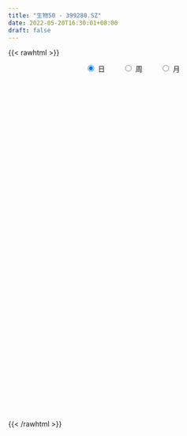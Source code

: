 ```yaml
---
title: "生物50 - 399280.SZ"
date: 2022-05-20T16:30:01+08:00
draft: false
---
```

{{< rawhtml >}}
    <div style="text-align: center">
        <label style="padding: 1rem;"><input style="margin-right: .5rem" type="radio" name="period" value="D" checked onclick="period_change(this)">日</label>
        <label style="padding: 1rem;"><input style="margin-right: .5rem" type="radio" name="period" value="W" onclick="period_change(this)">周</label>
        <label style="padding: 1rem;"><input style="margin-right: .5rem" type="radio" name="period" value="M" onclick="period_change(this)">月</label>
    </div>
    <div id="chart" style="height: 700px;"></div> 
    <script type="text/javascript">
        const D_v = [5982364.0,7420576.0,9680279.0,8915150.0,7866969.0,6861302.0,6869337.0,7033682.0,7628320.0,7323822.0,8203941.0,7294087.0,7686432.0,7906664.0,8428144.0,7585146.0,9250955.0,8210981.0,6560076.0,6174362.0,6313863.0,4900435.0,5316601.0,5621391.0,4725810.0,3968066.0,3479388.0,3656338.0,5118101.0,5322216.0,5116604.0,5204911.0,5273303.0,5655918.0,4820601.0,4323611.0,6102563.0,5071038.0,4455253.0,4675959.0,4073409.0,5086456.0,4164277.0,5395981.0,4931727.0,6470519.0,5680609.0,5125015.0,4862271.0,5784113.0,5959694.0,5382114.0,5190820.0,5681817.0,5084252.0,5633750.0,5584044.0,6565948.0,6856260.0,9362599.0,7414649.0,8232624.0,6603012.0,4524583.0,5409011.0,5310317.0,4813269.0,4903298.0,4845361.0,5753997.0,4453064.0,4181194.0,5810722.0,5152574.0,4669077.0,4041264.0,4504975.0,4543073.0,5947255.0,5631151.0,5389799.0,4849145.0,5397198.0,7564179.0,7127385.0,7308961.0,6951208.0,6141739.0,6238769.0,7469312.0,5962402.0,6395753.0,6643688.0,5815789.0,5974082.0,5735345.0,6457292.0,5367755.0,5104549.0,3884015.0,5277136.0,4367861.0,4851887.0,4665342.0,4330834.0,4882166.0,3775171.0,3937986.0,3659712.0,4390583.0,4546335.0,4076571.0,3768329.0,3779403.0,4001653.0,4311961.0,5238676.0,5170808.0,4854111.0,4612245.0,5240823.0,5392464.0,4324096.0,6041147.0,5164250.0,4701635.0,6922673.0,6662537.0,4980129.0,5943368.0,5004655.0,4791115.0,4963822.0,4673315.0,6422116.0,7002181.0,8918245.0,8109569.0,6398353.0,6613668.0,5911821.0,6200803.0,5256740.0,4614167.0,6147920.0,5635694.0,4064522.0,4363447.0,4215457.0,4352374.0,4306124.0,5577865.0,4592608.0,5116262.0,4261942.0,6889879.0,8182993.0,6806528.0,7602699.0,7619271.0,8894438.0,10076300.0,7598514.0,6759703.0,9075648.0,8846796.0,10057717.0,10240727.0,9881592.0,14748036.0,12930870.0,11251560.0,7984449.0,8094909.0,7292957.0,5111298.0,6236385.0,4258413.0,4756733.0,4071288.0,5326054.0,4815323.0,5016733.0,4075837.0,4700584.0,3684114.0,4011483.0,3822775.0,3709979.0,3360778.0,4470739.0,4141169.0,3712710.0,6186273.0,5454725.0,6373196.0,4869741.0,4747770.0,5462640.0,6234307.0,6130074.0,6462929.0,6747103.0,6932222.0,9570562.0,10855110.0,8476557.0,8607714.0,9653305.0,9915369.0,9800801.0,10451173.0,7964573.0,10108549.0,9477312.0,8367266.0,10335830.0,9926983.0,12030768.0,10135690.0,9228274.0,8002268.0,7507434.0,6672640.0,5712190.0,5997073.0,7848503.0,6701994.0,5791982.0,5798731.0,5739049.0,5936576.0,5964232.0,7364156.0,7959796.0,8510620.0,7111521.0,8329035.0,7772448.0,7303532.0,7391314.0,7107184.0,8607052.0,6734411.0,5882152.0,7242038.0,6822245.0,4891095.0,4718631.0,5653436.0]
const D_histogram = [0.0,10.8395897436,19.208324161,31.0248552042,42.6970256841,39.9542872144,34.9565213635,31.614324204,15.9868976442,1.2898592966,0.0865772592,-4.2144408582,-6.8695630542,-16.3038324821,-14.0771119601,-9.0887750821,-13.4259376348,-23.4263919644,-27.0961148913,-23.5303021421,-23.795725131,-26.1667184313,-25.8648161676,-25.7057821792,-31.7945703567,-44.0355609209,-48.581801656,-45.8007782506,-37.7659764327,-27.0073934225,-18.0066574504,-14.9478843396,-4.5260636711,9.187172762,13.2433191084,16.642766973,20.1809540961,8.6261808503,1.3979523392,-11.0155190084,-9.5465744473,-10.1290440755,-9.7367824366,0.8826351299,9.9440635019,19.7430300059,23.4933914427,19.663238924,24.0259573596,27.6116680028,32.4444547583,23.3118976524,5.7589921791,-21.7343102566,-45.1257954807,-49.759432981,-39.7053402943,-32.6542565878,-20.9111946209,4.2718910292,17.4725056865,23.7712742678,15.1750862166,11.5011567751,11.9644132893,4.25360627,-4.3371198753,-11.3555573332,-13.805612323,-26.769694764,-31.1593534059,-29.2437364992,-40.8534891117,-35.1370788035,-26.2524505012,-16.7012769045,-16.757029712,-16.0992869455,-12.5179081991,-15.2555437171,-11.9294184648,-19.2600919602,-22.4213725741,-7.4495836289,2.2225024484,5.7774002159,7.9432645155,8.9372716137,9.090001982,10.5622302394,6.8232294126,4.1336029253,17.0194088019,23.37896455,26.3723119058,28.7931085859,31.1199208375,29.7662090537,21.9708185286,22.2442587949,17.8297744634,11.2894911592,6.6421033704,10.5300739462,12.1230176345,7.4718817409,-1.4965675229,-0.1473786699,-2.0381394073,-1.9577842496,-1.0785411448,-0.335305937,-0.887877625,-6.3492380763,-10.0677089126,-7.94472657,-11.2892921319,-16.367274386,-13.3632334472,-8.5140983319,-4.826367002,-8.6867452892,-8.5507563944,-0.8905810906,1.7439709916,3.7609033478,11.4975581605,23.9469948688,31.3765518782,30.4699309269,29.9959066975,26.0451543749,23.6321167495,24.8044951706,28.5021581818,28.4148275859,28.7495025378,26.7804311632,19.0697948214,9.7059620696,5.199733827,-4.3129546872,-9.7673097181,-8.9493183483,-0.8073438968,1.6985901648,3.3572950964,6.0592075055,2.735517324,1.8153568164,-1.9966751552,-7.2303468808,-9.0669226196,-10.1515622649,-13.7324300589,-13.9985289676,-13.4753185945,-10.9681557828,-11.1521703346,-9.5104610571,-7.468657875,-11.1528029356,-17.1712650958,-20.2091572448,-21.9693417476,-16.544365708,-12.6520231363,-4.119171071,-3.9934271895,1.9931599223,3.5244709655,-0.7565784331,-10.5678678475,-19.4752413187,-31.6274455238,-38.8461584686,-46.5560407518,-49.9124448238,-52.1565000717,-51.0091431317,-43.4196804706,-34.7589054161,-23.895265889,-15.1763163068,-14.5747248075,-11.4554939977,-0.8889451348,7.515709223,12.7113986842,18.2611366859,23.7205577371,23.4555516581,26.5441148723,21.8754178855,27.8716518561,33.2106764366,35.1020118455,33.7268865171,30.9118065296,28.3608028997,18.857578823,3.8175468877,-10.178433933,-9.2850206812,0.7038936209,5.8329202109,2.1745424643,4.9536356081,14.5039372237,24.5758749767,33.5203859366,30.0499314125,29.9117750412,33.188906222,27.70101667,19.2977934233,14.9635843653,14.5818815769,13.7180885475,9.9683712669,8.6422390738,2.9321103005,-2.5162935909,-8.5674965123,-7.0159693357,-12.904964504,-17.6999512198,-17.594494015,-15.2311736616,-17.141000268,-21.8053659097,-28.7743789794,-34.9910728766,-47.4985610647,-49.3606120803,-42.0546033628,-36.037435148,-23.5812738211,-11.0601427639,-4.3083719248,1.0268391025,5.0797740251,11.1161044896,17.3492651963,20.0345301884,18.1045223678,13.2464517188,9.3513137089,6.2328543002,9.2848982018]
const D_fast = [0.0,13.5494871795,26.7203026372,46.2930474813,68.6394743823,75.8853077162,79.6266722062,84.1880560977,72.5573539489,58.1827804255,57.0011427029,51.6465143709,47.2740014114,33.7637738629,32.4712163949,35.1873595024,27.4937125409,11.6366602203,1.1929085705,-1.1238542157,-7.3382084874,-16.2508813955,-22.4151831737,-28.6825947302,-42.7200254969,-65.9699062913,-82.6615974403,-91.3307685976,-92.7374608879,-88.7307262334,-84.2316546239,-84.9098525979,-75.6195478472,-59.6095182237,-52.2425421001,-44.6824024922,-36.0989768451,-45.4972048783,-52.3759453046,-67.5432964043,-68.4609954551,-71.5757261022,-73.6176600724,-62.7775837234,-51.230139476,-36.4954154704,-26.871706173,-25.7860489607,-15.4168411852,-4.9282135413,8.0156869038,4.7111042109,-11.4020532175,-44.3289332174,-79.0018673117,-96.0753630572,-95.9476054441,-97.0600858846,-90.5448225729,-64.2937641655,-46.7250230866,-34.4834359383,-39.2858524353,-40.0844926831,-36.6301328466,-43.2775382983,-52.9525444124,-62.8098712037,-68.7113292743,-88.3678354062,-100.5473323996,-105.9426496177,-127.7657745081,-130.8336339007,-128.5121182237,-123.1362638532,-127.3812740887,-130.7483530586,-130.296451362,-136.8479728092,-136.5042021732,-148.6498986586,-157.4165224161,-144.307129378,-134.0794176886,-129.0801698671,-124.9284894387,-121.7001644371,-119.2749335733,-115.162147756,-117.1953412297,-118.8515669856,-101.7109089085,-89.5066120229,-79.9201866907,-70.3011128641,-60.1943204032,-54.1064799235,-56.4091658164,-50.5746608514,-50.5317015671,-54.2496120815,-57.2364740277,-50.7159849654,-46.0922868685,-48.8754523268,-58.2180434713,-56.9056992858,-59.305994875,-59.7150857797,-59.1054779611,-58.4460692375,-59.2206103318,-66.2692803021,-72.5046783666,-72.3678776665,-78.5347662614,-87.704567112,-88.0413345349,-85.3207240027,-82.8395844232,-88.8716490328,-90.8733492365,-83.4358192054,-80.3652743752,-77.4081161821,-66.7970718293,-48.3608864038,-33.0871914248,-26.3763296444,-19.3513771994,-16.7908409283,-13.2958493663,-5.9223471525,4.9008554041,11.9172317046,19.439282291,24.1653187072,21.2221310708,14.2847888363,11.0784940505,0.4875668645,-7.408615596,-8.8279538132,-0.8878153359,2.0427662669,4.5407949726,8.7575092581,6.1176984075,5.651377104,1.3401763437,-5.7010821021,-9.8043884958,-13.4269187074,-20.4408940161,-24.2066251667,-27.0522444423,-27.2871205762,-30.2591777116,-30.9950836985,-30.8204449851,-37.2927907796,-47.6040692137,-55.6942506739,-62.9467706137,-61.6578860011,-60.9285492134,-53.4254899158,-54.2981028318,-47.8132257393,-45.4007969548,-49.8709909617,-62.3242473379,-76.1004311388,-96.1594967248,-113.0897492868,-132.438641758,-148.2731570359,-163.5563373017,-175.1612661447,-178.4267236012,-178.4556749007,-173.5658518459,-168.6409813404,-171.683071043,-171.4277137325,-161.0834011534,-150.7998194898,-142.4262803576,-132.3112581844,-120.921697699,-115.3228158634,-105.5982239311,-104.7980664465,-91.8339195119,-78.1922258222,-67.525387452,-60.4687911511,-55.5559195062,-51.0167224111,-55.8055517821,-69.8911969955,-86.4317862994,-87.8596282179,-77.6947405106,-71.1074838679,-74.2222259984,-70.2047239525,-57.0284380311,-40.8125315338,-23.4879240898,-19.4458957608,-12.1061083718,-0.5317506355,0.90561398,-2.6731609108,-3.2664738776,-0.0027062717,2.5630228357,1.3053983719,2.1398259473,-2.8372752509,-8.9147525401,-17.1078295895,-17.3102947469,-26.4255310412,-35.6455055619,-39.9386718609,-41.3831449229,-47.5782215963,-57.6939287154,-71.8565365299,-86.8209986464,-111.2031271006,-125.4053311362,-128.6129732595,-131.6051638317,-125.04432096,-115.2882255938,-109.6135477359,-104.021626933,-98.6987485041,-89.8833919173,-79.3129149114,-71.6190173723,-69.0228946009,-70.5693523202,-72.1266619028,-73.6869077365,-68.3136392844]
const D_slow = [0.0,2.7098974359,7.5119784761,15.2681922772,25.9424486982,35.9310205018,44.6701508427,52.5737318937,56.5704563047,56.8929211289,56.9145654437,55.8609552291,54.1435644656,50.0676063451,46.548328355,44.2761345845,40.9196501758,35.0630521847,28.2890234618,22.4064479263,16.4575166436,9.9158370358,3.4496329939,-2.9768125509,-10.9254551401,-21.9343453704,-34.0797957844,-45.529990347,-54.9714844552,-61.7233328108,-66.2249971734,-69.9619682583,-71.0934841761,-68.7966909856,-65.4858612085,-61.3251694653,-56.2799309412,-54.1233857286,-53.7738976438,-56.5277773959,-58.9144210078,-61.4466820266,-63.8808776358,-63.6602188533,-61.1742029779,-56.2384454764,-50.3650976157,-45.4492878847,-39.4427985448,-32.5398815441,-24.4287678545,-18.6007934414,-17.1610453966,-22.5946229608,-33.876071831,-46.3159300762,-56.2422651498,-64.4058292968,-69.633627952,-68.5656551947,-64.1975287731,-58.2547102061,-54.460938652,-51.5856494582,-48.5945461359,-47.5311445684,-48.6154245372,-51.4543138705,-54.9057169512,-61.5981406422,-69.3879789937,-76.6989131185,-86.9122853964,-95.6965550973,-102.2596677226,-106.4349869487,-110.6242443767,-114.6490661131,-117.7785431629,-121.5924290921,-124.5747837083,-129.3898066984,-134.9951498419,-136.8575457491,-136.301920137,-134.8575700831,-132.8717539542,-130.6374360508,-128.3649355553,-125.7243779954,-124.0185706423,-122.9851699109,-118.7303177104,-112.8855765729,-106.2924985965,-99.09422145,-91.3142412406,-83.8726889772,-78.379984345,-72.8189196463,-68.3614760305,-65.5391032407,-63.8785773981,-61.2460589115,-58.2153045029,-56.3473340677,-56.7214759484,-56.7583206159,-57.2678554677,-57.7573015301,-58.0269368163,-58.1107633006,-58.3327327068,-59.9200422259,-62.436969454,-64.4231510965,-67.2454741295,-71.337292726,-74.6781010878,-76.8066256707,-78.0132174212,-80.1849037436,-82.3225928421,-82.5452381148,-82.1092453669,-81.1690195299,-78.2946299898,-72.3078812726,-64.463743303,-56.8462605713,-49.3472838969,-42.8359953032,-36.9279661158,-30.7268423232,-23.6013027777,-16.4975958812,-9.3102202468,-2.615112456,2.1523362494,4.5788267667,5.8787602235,4.8005215517,2.3586941222,0.1213645351,-0.0804714391,0.3441761021,1.1834998762,2.6983017526,3.3821810836,3.8360202877,3.3368514989,1.5292647787,-0.7374658762,-3.2753564425,-6.7084639572,-10.2080961991,-13.5769258477,-16.3189647934,-19.1070073771,-21.4846226413,-23.3517871101,-26.139987844,-30.4328041179,-35.4850934291,-40.977428866,-45.1135202931,-48.2765260771,-49.3063188449,-50.3046756422,-49.8063856617,-48.9252679203,-49.1144125286,-51.7563794904,-56.6251898201,-64.5320512011,-74.2435908182,-85.8826010062,-98.3607122121,-111.39983723,-124.152123013,-135.0070431306,-143.6967694846,-149.6705859569,-153.4646650336,-157.1083462355,-159.9722197349,-160.1944560186,-158.3155287128,-155.1376790418,-150.5723948703,-144.642255436,-138.7783675215,-132.1423388034,-126.673484332,-119.705571368,-111.4029022588,-102.6273992975,-94.1956776682,-86.4677260358,-79.3775253109,-74.6631306051,-73.7087438832,-76.2533523664,-78.5746075367,-78.3986341315,-76.9404040788,-76.3967684627,-75.1583595607,-71.5323752548,-65.3884065106,-57.0083100264,-49.4958271733,-42.017883413,-33.7206568575,-26.79540269,-21.9709543342,-18.2300582428,-14.5845878486,-11.1550657118,-8.662972895,-6.5024131266,-5.7693855514,-6.3984589492,-8.5403330772,-10.2943254112,-13.5205665372,-17.9455543421,-22.3441778459,-26.1519712613,-30.4372213283,-35.8885628057,-43.0821575506,-51.8299257697,-63.7045660359,-76.044719056,-86.5583698967,-95.5677286837,-101.463047139,-104.2280828299,-105.3051758111,-105.0484660355,-103.7785225292,-100.9994964068,-96.6621801077,-91.6535475606,-87.1274169687,-83.815804039,-81.4779756118,-79.9197620367,-77.5985374863]
const D_data = [['2021-05-11', 5229.5302, 5271.0931, 5170.7282, 5299.1523],['2021-05-12', 5272.6779, 5440.9456, 5232.5541, 5445.0923],['2021-05-13', 5397.6407, 5474.9115, 5397.05, 5526.5542],['2021-05-14', 5488.7659, 5594.7308, 5465.0741, 5654.6907],['2021-05-17', 5694.3962, 5689.2402, 5679.8963, 5768.8524],['2021-05-18', 5686.4957, 5570.4037, 5526.3915, 5692.7192],['2021-05-19', 5573.0105, 5556.9807, 5495.6853, 5599.2867],['2021-05-20', 5543.4109, 5588.7906, 5535.5683, 5611.9763],['2021-05-21', 5610.3264, 5410.219, 5404.4469, 5618.1832],['2021-05-24', 5416.5416, 5354.6189, 5221.3311, 5421.6354],['2021-05-25', 5441.6253, 5489.2969, 5419.0885, 5495.5262],['2021-05-26', 5456.4784, 5441.9212, 5368.8447, 5481.2576],['2021-05-27', 5437.9817, 5447.0768, 5362.8558, 5473.5845],['2021-05-28', 5435.4042, 5327.4142, 5291.7346, 5435.4042],['2021-05-31', 5379.1176, 5448.7242, 5360.0445, 5501.8951],['2021-06-01', 5466.8123, 5500.1065, 5412.3802, 5509.0148],['2021-06-02', 5540.3148, 5382.0115, 5375.3465, 5542.2444],['2021-06-03', 5366.8021, 5262.7223, 5260.4719, 5373.0655],['2021-06-04', 5251.6517, 5289.2037, 5184.3738, 5318.8009],['2021-06-07', 5314.2921, 5362.9044, 5269.9772, 5385.4825],['2021-06-08', 5373.3906, 5307.5964, 5264.2736, 5407.8068],['2021-06-09', 5299.2157, 5255.8552, 5244.2365, 5321.7482],['2021-06-10', 5263.1513, 5263.7949, 5246.2103, 5302.356],['2021-06-11', 5277.6437, 5242.5685, 5193.2129, 5280.3988],['2021-06-15', 5218.1258, 5124.0567, 5108.6269, 5250.0489],['2021-06-16', 5136.6748, 4964.3676, 4964.1689, 5137.7717],['2021-06-17', 4968.4352, 4974.0481, 4958.7847, 5030.9553],['2021-06-18', 5004.2539, 5017.5013, 4969.3996, 5066.2647],['2021-06-21', 5006.3218, 5071.9638, 4975.1882, 5092.208],['2021-06-22', 5085.6149, 5122.7586, 4996.131, 5129.9051],['2021-06-23', 5130.0517, 5127.13, 5085.4464, 5161.8458],['2021-06-24', 5121.2395, 5062.4079, 5014.4327, 5121.2395],['2021-06-25', 5070.6364, 5173.3994, 5064.1916, 5191.9384],['2021-06-28', 5192.7441, 5272.0497, 5175.7546, 5276.2462],['2021-06-29', 5276.9442, 5198.643, 5192.4085, 5276.9703],['2021-06-30', 5206.8318, 5213.5973, 5174.0425, 5220.4552],['2021-07-01', 5215.5821, 5240.5621, 5202.1099, 5299.1007],['2021-07-02', 5200.4856, 5033.2901, 5030.5533, 5200.4856],['2021-07-05', 5023.478, 5032.8646, 4984.0707, 5066.4008],['2021-07-06', 5046.4152, 4902.8078, 4828.5814, 5046.811],['2021-07-07', 4894.9604, 5030.6198, 4880.2902, 5054.7151],['2021-07-08', 5049.3738, 4990.8074, 4980.5279, 5060.897],['2021-07-09', 4959.9921, 4985.5763, 4876.2945, 5004.9763],['2021-07-12', 5014.3173, 5131.0023, 4945.7251, 5147.3734],['2021-07-13', 5136.5107, 5160.3245, 5087.4625, 5182.3122],['2021-07-14', 5138.5797, 5224.3038, 5117.8153, 5272.4821],['2021-07-15', 5213.0716, 5195.0142, 5127.8462, 5213.1351],['2021-07-16', 5160.8347, 5110.2663, 5108.0526, 5185.7402],['2021-07-19', 5151.8367, 5225.9053, 5151.6286, 5255.5927],['2021-07-20', 5257.748, 5253.3449, 5224.5546, 5321.2235],['2021-07-21', 5257.7919, 5311.8886, 5223.9566, 5325.0195],['2021-07-22', 5328.4537, 5144.4808, 5120.1578, 5329.6131],['2021-07-23', 5127.5094, 4975.6196, 4954.6428, 5127.6033],['2021-07-26', 4951.8552, 4719.483, 4624.3198, 4951.8552],['2021-07-27', 4717.9666, 4601.8893, 4596.7343, 4758.7266],['2021-07-28', 4590.2702, 4717.1126, 4534.4041, 4717.457],['2021-07-29', 4816.015, 4872.6752, 4793.3562, 4914.0865],['2021-07-30', 4842.2931, 4843.7679, 4721.1307, 4856.0206],['2021-08-02', 4884.9941, 4922.5018, 4713.2034, 4945.12],['2021-08-03', 4902.2211, 5174.6534, 4892.7926, 5184.416],['2021-08-04', 5152.2236, 5127.8824, 5038.1556, 5166.5493],['2021-08-05', 5090.3811, 5102.1143, 5060.7726, 5179.1152],['2021-08-06', 5052.1551, 4916.7565, 4877.3184, 5052.1551],['2021-08-09', 4896.4971, 4948.2993, 4878.9136, 4978.1332],['2021-08-10', 4990.0428, 4993.7196, 4921.8856, 5003.0055],['2021-08-11', 4980.5021, 4871.23, 4867.5091, 4980.6289],['2021-08-12', 4825.2602, 4809.0514, 4798.1189, 4887.6152],['2021-08-13', 4822.6324, 4772.9405, 4732.5697, 4841.4098],['2021-08-16', 4754.7755, 4786.8017, 4754.0882, 4836.6718],['2021-08-17', 4777.2035, 4588.5382, 4578.5321, 4793.3463],['2021-08-18', 4614.7541, 4616.2905, 4584.3518, 4653.3872],['2021-08-19', 4626.1062, 4653.9125, 4625.1939, 4712.9962],['2021-08-20', 4625.9995, 4418.1991, 4391.9654, 4625.9995],['2021-08-23', 4438.0971, 4575.8233, 4408.9279, 4595.838],['2021-08-24', 4598.5943, 4616.3654, 4547.0265, 4634.0781],['2021-08-25', 4612.7844, 4642.5961, 4575.2984, 4665.2372],['2021-08-26', 4652.0426, 4518.9924, 4506.5897, 4652.1609],['2021-08-27', 4528.1576, 4500.2784, 4494.15, 4618.5156],['2021-08-30', 4577.9675, 4520.3345, 4495.2847, 4583.4551],['2021-08-31', 4521.6355, 4415.1544, 4392.1784, 4558.9502],['2021-09-01', 4435.4204, 4464.2594, 4339.5046, 4521.1076],['2021-09-02', 4461.6944, 4289.1275, 4284.9539, 4467.903],['2021-09-03', 4280.6386, 4277.284, 4227.911, 4305.272],['2021-09-06', 4294.4659, 4505.2323, 4268.616, 4523.1434],['2021-09-07', 4511.9059, 4484.0757, 4446.469, 4511.9059],['2021-09-08', 4504.0008, 4427.1399, 4423.0902, 4505.8636],['2021-09-09', 4431.2306, 4411.6444, 4381.1632, 4453.2509],['2021-09-10', 4409.8292, 4393.4914, 4340.034, 4418.0027],['2021-09-13', 4410.2756, 4374.8009, 4365.5277, 4484.2266],['2021-09-14', 4376.6205, 4385.4991, 4372.8701, 4448.1761],['2021-09-15', 4371.481, 4303.1664, 4292.5428, 4374.6995],['2021-09-16', 4304.2942, 4285.6311, 4269.3697, 4338.6655],['2021-09-17', 4285.8117, 4499.7892, 4260.2856, 4524.6984],['2021-09-22', 4436.7993, 4469.9029, 4429.1935, 4550.4901],['2021-09-23', 4460.1747, 4457.4253, 4417.6526, 4529.0764],['2021-09-24', 4445.5834, 4472.4377, 4414.3778, 4524.993],['2021-09-27', 4481.0317, 4494.6175, 4447.3636, 4583.8638],['2021-09-28', 4469.7169, 4463.0706, 4412.611, 4548.6952],['2021-09-29', 4433.8389, 4366.684, 4366.684, 4459.4676],['2021-09-30', 4390.7494, 4454.3809, 4389.1879, 4465.8434],['2021-10-08', 4374.0832, 4390.3913, 4329.6384, 4437.496],['2021-10-11', 4380.7394, 4336.1439, 4330.0823, 4445.2314],['2021-10-12', 4341.7066, 4327.4667, 4294.4087, 4408.8269],['2021-10-13', 4327.2335, 4430.3643, 4320.5244, 4437.1402],['2021-10-14', 4452.7101, 4417.04, 4393.3229, 4469.3711],['2021-10-15', 4387.9318, 4330.1551, 4305.3456, 4397.2004],['2021-10-18', 4309.9234, 4233.3915, 4215.9083, 4309.9234],['2021-10-19', 4253.1822, 4333.2834, 4238.0499, 4345.9109],['2021-10-20', 4333.5801, 4282.1755, 4231.6829, 4354.2347],['2021-10-21', 4285.1763, 4292.1493, 4264.8249, 4331.6622],['2021-10-22', 4274.6142, 4295.2783, 4266.1387, 4330.6669],['2021-10-25', 4298.9047, 4289.1136, 4259.5214, 4322.1029],['2021-10-26', 4284.9071, 4264.5784, 4258.5956, 4316.3611],['2021-10-27', 4252.9104, 4175.3653, 4165.8465, 4252.9104],['2021-10-28', 4143.6364, 4156.9611, 4136.8212, 4194.0859],['2021-10-29', 4137.0003, 4209.5587, 4088.3169, 4231.7695],['2021-11-01', 4223.0175, 4120.5705, 4111.1683, 4223.0802],['2021-11-02', 4106.9556, 4054.9689, 4032.954, 4140.191],['2021-11-03', 4075.6218, 4128.2786, 4073.8532, 4145.2686],['2021-11-04', 4138.8695, 4153.1136, 4119.2063, 4158.6702],['2021-11-05', 4129.8523, 4145.3075, 4117.6326, 4169.3166],['2021-11-08', 4110.392, 4033.4887, 4006.485, 4110.392],['2021-11-09', 4050.5472, 4054.9435, 4040.1259, 4075.7027],['2021-11-10', 4067.9282, 4154.8559, 4000.3496, 4181.9484],['2021-11-11', 4133.8917, 4108.3808, 4098.5501, 4168.8478],['2021-11-12', 4113.4423, 4103.813, 4088.2686, 4115.2957],['2021-11-15', 4116.1965, 4196.7282, 4109.5736, 4200.1781],['2021-11-16', 4201.8694, 4314.0809, 4200.7698, 4337.378],['2021-11-17', 4319.8555, 4317.5692, 4283.3453, 4348.4648],['2021-11-18', 4314.5821, 4246.9584, 4245.667, 4322.9876],['2021-11-19', 4237.3108, 4265.3429, 4222.9081, 4268.1745],['2021-11-22', 4265.4798, 4225.6815, 4217.3581, 4266.4151],['2021-11-23', 4227.4477, 4241.9469, 4218.5441, 4266.1684],['2021-11-24', 4255.1305, 4298.1538, 4218.9605, 4306.172],['2021-11-25', 4310.1066, 4360.566, 4294.1871, 4382.6249],['2021-11-26', 4375.9576, 4342.9221, 4341.3441, 4398.1582],['2021-11-29', 4435.8902, 4370.008, 4348.349, 4504.6408],['2021-11-30', 4366.9035, 4358.152, 4281.5637, 4367.1428],['2021-12-01', 4331.9703, 4278.2928, 4276.8456, 4331.9703],['2021-12-02', 4264.8742, 4223.2663, 4221.8004, 4298.4559],['2021-12-03', 4222.0655, 4253.2484, 4219.8635, 4268.071],['2021-12-06', 4236.7741, 4153.5566, 4147.6933, 4239.4784],['2021-12-07', 4157.7328, 4158.66, 4144.9629, 4191.0126],['2021-12-08', 4175.291, 4217.361, 4140.5542, 4217.6074],['2021-12-09', 4216.4224, 4329.5751, 4202.4736, 4341.0167],['2021-12-10', 4314.5367, 4288.2017, 4282.1428, 4335.2171],['2021-12-13', 4292.9583, 4291.0256, 4291.0256, 4356.8846],['2021-12-14', 4310.1375, 4319.9996, 4309.41, 4375.114],['2021-12-15', 4323.1992, 4246.7446, 4240.2711, 4338.3303],['2021-12-16', 4237.8432, 4267.6996, 4237.4443, 4296.8875],['2021-12-17', 4267.7934, 4219.0429, 4205.5808, 4285.2436],['2021-12-20', 4213.0386, 4173.3093, 4172.1483, 4264.9402],['2021-12-21', 4164.1973, 4190.2122, 4149.3941, 4192.4375],['2021-12-22', 4189.9759, 4183.7009, 4166.6227, 4199.4498],['2021-12-23', 4190.1596, 4129.436, 4114.6283, 4194.8047],['2021-12-24', 4129.5853, 4148.197, 4110.9357, 4176.1198],['2021-12-27', 4150.3069, 4146.0519, 4109.5571, 4164.1197],['2021-12-28', 4149.9521, 4167.191, 4104.587, 4174.2642],['2021-12-29', 4165.3437, 4128.3428, 4126.4265, 4205.5061],['2021-12-30', 4126.8223, 4143.9848, 4106.9089, 4159.4198],['2021-12-31', 4146.4866, 4148.9738, 4136.1907, 4178.9755],['2022-01-04', 4132.0999, 4061.7202, 4052.2298, 4133.0853],['2022-01-05', 4053.4162, 3990.7011, 3988.2255, 4059.6098],['2022-01-06', 3975.0323, 3983.7558, 3923.9113, 4007.9269],['2022-01-07', 3982.0906, 3964.3411, 3954.2668, 4003.4206],['2022-01-10', 3981.2284, 4042.7359, 3975.1837, 4047.1087],['2022-01-11', 4033.2484, 4030.4117, 3993.4469, 4051.0428],['2022-01-12', 4034.0901, 4108.6007, 4016.0701, 4118.024],['2022-01-13', 4110.6911, 4016.3389, 4010.4871, 4110.6911],['2022-01-14', 3996.5591, 4098.4449, 3989.4891, 4125.2866],['2022-01-17', 4094.0118, 4058.1652, 4033.8718, 4094.0118],['2022-01-18', 4038.3317, 3971.9488, 3960.706, 4038.3317],['2022-01-19', 3936.4266, 3852.6176, 3844.901, 3951.6195],['2022-01-20', 3830.599, 3793.3286, 3790.5712, 3869.2554],['2022-01-21', 3745.8597, 3666.3042, 3662.2897, 3746.8316],['2022-01-24', 3626.8473, 3637.343, 3609.6856, 3668.8194],['2022-01-25', 3627.6147, 3544.9144, 3544.7443, 3655.2277],['2022-01-26', 3552.4026, 3517.5314, 3495.6387, 3573.6896],['2022-01-27', 3517.8419, 3460.2815, 3451.1568, 3520.1905],['2022-01-28', 3478.6295, 3441.5429, 3422.1776, 3491.9733],['2022-02-07', 3496.0114, 3489.562, 3478.6927, 3525.8997],['2022-02-08', 3479.2478, 3495.781, 3421.8572, 3495.8964],['2022-02-09', 3496.7635, 3531.8691, 3466.3303, 3538.8971],['2022-02-10', 3534.1372, 3520.7857, 3513.0828, 3552.955],['2022-02-11', 3507.3596, 3410.1901, 3406.3031, 3507.3596],['2022-02-14', 3392.594, 3418.7427, 3386.1161, 3453.336],['2022-02-15', 3415.2232, 3521.4184, 3403.1849, 3522.7168],['2022-02-16', 3531.9738, 3525.7226, 3503.3429, 3548.0264],['2022-02-17', 3523.8133, 3508.1486, 3502.3757, 3533.0722],['2022-02-18', 3497.0282, 3532.3609, 3471.9421, 3535.2613],['2022-02-21', 3555.9537, 3556.8916, 3528.2881, 3571.3655],['2022-02-22', 3537.3226, 3497.9413, 3480.5182, 3537.3226],['2022-02-23', 3496.8954, 3548.3823, 3496.2495, 3551.1292],['2022-02-24', 3537.7586, 3447.818, 3409.3589, 3564.4668],['2022-02-25', 3471.899, 3587.503, 3471.899, 3587.9526],['2022-02-28', 3582.3398, 3618.0658, 3541.5336, 3620.0664],['2022-03-01', 3616.0016, 3606.631, 3585.7414, 3626.2294],['2022-03-02', 3588.8973, 3580.6804, 3547.9741, 3604.0201],['2022-03-03', 3607.1095, 3564.3225, 3558.8361, 3617.0682],['2022-03-04', 3545.7036, 3565.0366, 3541.5944, 3624.6907],['2022-03-07', 3554.4043, 3453.1357, 3439.4929, 3557.8795],['2022-03-08', 3452.1396, 3315.623, 3312.4674, 3470.1392],['2022-03-09', 3319.941, 3236.6316, 3124.0423, 3342.4283],['2022-03-10', 3325.4552, 3368.8374, 3297.4349, 3380.9269],['2022-03-11', 3338.0318, 3497.7336, 3321.9721, 3501.75],['2022-03-14', 3534.564, 3469.3766, 3469.3766, 3565.34],['2022-03-15', 3434.9832, 3355.4766, 3354.162, 3478.687],['2022-03-16', 3389.2409, 3425.8269, 3259.8014, 3446.1404],['2022-03-17', 3455.2815, 3541.5142, 3451.1289, 3627.9334],['2022-03-18', 3527.8682, 3607.2353, 3512.6879, 3621.288],['2022-03-21', 3626.7537, 3659.3179, 3588.0636, 3667.8938],['2022-03-22', 3640.7335, 3536.4798, 3526.3411, 3640.7335],['2022-03-23', 3550.4054, 3586.0128, 3518.7647, 3606.7564],['2022-03-24', 3559.7951, 3657.289, 3521.872, 3686.3541],['2022-03-25', 3645.3656, 3561.5547, 3561.5547, 3658.4372],['2022-03-28', 3533.6964, 3502.7046, 3488.8863, 3558.6515],['2022-03-29', 3519.9802, 3530.0338, 3495.7306, 3564.2841],['2022-03-30', 3537.3409, 3576.308, 3482.5655, 3589.6854],['2022-03-31', 3573.5823, 3576.416, 3570.7093, 3644.7042],['2022-04-01', 3540.4577, 3535.8178, 3509.044, 3556.2463],['2022-04-06', 3561.2247, 3558.8161, 3537.6157, 3599.7441],['2022-04-07', 3533.7376, 3488.535, 3487.2322, 3573.0756],['2022-04-08', 3491.2626, 3460.8264, 3446.4973, 3505.7524],['2022-04-11', 3468.9533, 3416.5363, 3407.3854, 3482.7905],['2022-04-12', 3417.1084, 3492.022, 3405.0189, 3496.5796],['2022-04-13', 3462.2097, 3377.2716, 3377.2716, 3462.2097],['2022-04-14', 3411.1063, 3347.4422, 3302.5386, 3431.5246],['2022-04-15', 3334.365, 3379.0854, 3321.4262, 3431.7404],['2022-04-18', 3367.9599, 3397.4374, 3323.1213, 3412.2212],['2022-04-19', 3390.5226, 3328.0526, 3315.6253, 3403.0133],['2022-04-20', 3328.4242, 3255.2926, 3240.9773, 3332.6891],['2022-04-21', 3233.0574, 3168.8629, 3160.8947, 3266.3497],['2022-04-22', 3146.5761, 3110.1045, 3085.8569, 3148.7248],['2022-04-25', 3073.4264, 2939.0265, 2939.0265, 3084.1595],['2022-04-26', 2953.6303, 2984.5729, 2936.1807, 3054.5597],['2022-04-27', 2944.5013, 3065.9337, 2920.0322, 3066.4044],['2022-04-28', 3075.2054, 3041.5548, 3006.2223, 3075.2054],['2022-04-29', 3024.4023, 3134.3865, 3024.4023, 3146.2864],['2022-05-05', 3134.5568, 3174.3858, 3104.5208, 3202.3701],['2022-05-06', 3105.7523, 3133.2334, 3094.2976, 3172.2686],['2022-05-09', 3118.7106, 3131.9396, 3092.165, 3149.1921],['2022-05-10', 3093.5852, 3128.8848, 3081.5033, 3146.0117],['2022-05-11', 3137.8257, 3173.0135, 3123.9031, 3239.5865],['2022-05-12', 3142.5605, 3206.1021, 3140.8659, 3243.7492],['2022-05-13', 3228.3686, 3187.403, 3161.4782, 3254.1386],['2022-05-16', 3212.7041, 3134.1509, 3129.0811, 3213.8296],['2022-05-17', 3131.9933, 3079.4069, 3053.2845, 3131.9933],['2022-05-18', 3078.4532, 3064.992, 3062.4043, 3100.67],['2022-05-19', 3020.1926, 3050.4244, 3010.921, 3050.5874],['2022-05-20', 3075.6857, 3122.5793, 3075.6857, 3143.1371]]
const W_v = [27909977.9999999963,23889830.7199999988,40804995.4299999923,79812712.8100000024,49869198.7899999991,43975546.0300000012,45511561.3099999949,39665845.1999999955,46555594.6399999931,40414573.799999997,40348690.0,33453705.4600000009,36734894.7400000021,50943700.9599999934,51009393.099999994,28101183.4200000018,19070042.4100000001,31264079.0,30390424.0,27369007.0,29490238.0,33742474.0,51907053.0,22529896.0,40139665.0,63463531.0,66471244.0,52603604.0,59566232.0,62105245.0,42394527.0,36211520.0,35764776.0,37128520.0,40800010.0,27921801.0,32164879.0,13952576.0,5853660.0,33011140.0,25655250.0,28373614.0,30137502.0,30946901.0,20927013.0,19527943.0,23344452.0,27025724.0,26090752.0,29820581.0,19385813.0,32365178.0,29405086.0,30845885.0,32868026.0,28520651.0,17411664.0,13852890.0,27505042.0,21003603.0,21525596.0,19355502.0,18756203.0,20017630.0,18598900.0,26416033.0,31215047.0,42921728.0,17950957.0,38844663.0,36259610.0,38414946.0,40035302.0,28326652.0,15829602.0,26035135.0,25973731.0,22455354.0,27603851.0,27179012.0,28549811.0,38469144.0,24960478.0,25044338.0,22910963.0,27214548.0,35093472.0,32709924.0,17525216.0,20813611.0,5277136.0,23098090.0,20309787.0,19937917.0,25116663.0,25623592.0,29513362.0,27852549.0,35951656.0,27855324.0,21301924.0,26438556.0,39105929.0,33510165.0,53774868.0,47554745.0,24434117.0,23934531.0,18589129.0,23965616.0,27687654.0,35842890.0,47508055.0,47802408.0,50796537.0,24737976.0,32932400.0,29230570.0,39275128.0,15075980.0,35722113.0,29327445.0]
const W_histogram = [0.0,2.6264797721,8.0384547528,20.8920354385,29.728808324,35.206754703,32.7843295476,45.9621607502,35.943984705,22.8332476824,25.5440514806,25.6266724567,30.5364350147,40.5729844927,47.0362124448,45.6014641578,47.5417966243,47.8180100342,44.7680147626,47.2140142238,51.1087953368,59.0550923319,76.8483877188,86.4968251595,90.6742307563,114.7017789935,120.2056409347,120.8681130253,152.2997831101,149.7931130315,112.6008542439,73.3444573431,51.2408825284,21.5266424416,-29.6460119364,-68.3417652716,-84.8929445241,-96.1363094403,-91.1497141399,-76.2924784253,-95.7234100704,-90.070743279,-97.3912936339,-110.5579157002,-120.9748285869,-132.8782940676,-115.0704550771,-112.6975405585,-93.3320993692,-74.5612633388,-57.6728040243,-32.9110924182,-25.911495671,5.796430613,-0.0457725902,19.075737568,52.5549136023,48.4947450293,21.7721257785,-4.8183968782,-32.0731990077,-51.8593069082,-49.8017810729,-38.2699223276,-29.3865752145,-21.5675715937,6.0459063929,44.8557334404,41.7908059266,64.3526577234,62.4616563267,51.6915500812,38.6488682463,24.239765732,-1.7127945483,-9.2238751809,-23.6519280464,-35.7086902454,-34.5633429194,-41.6746955962,-53.315043586,-53.9899266498,-61.469399362,-86.1424357929,-92.2254509108,-105.5966094825,-100.9471544772,-85.6487886503,-72.8118326226,-61.4314560839,-54.3519227675,-49.9757832509,-45.7912004763,-45.0863458097,-45.126642918,-44.0767421042,-29.341561172,-12.0918165194,-4.8163818096,3.7903398499,6.1274778586,4.2908131184,4.4953844352,-5.8740080294,-1.9729685969,-25.4639021938,-51.599654043,-65.5625627532,-61.2168626285,-49.7615793942,-39.2900285356,-32.7558152145,-17.6740630077,-7.8885784801,-0.6449231888,1.4840011886,-0.1386164584,-15.976464725,-21.1421312151,-20.9229096162,-13.7617834308,-10.1875125334]
const W_fast = [0.0,3.2830997151,10.704688384,28.7812779294,45.0502528959,59.3298879506,65.1035451821,89.7719165722,88.7397367033,81.3373116013,90.4341282696,96.9234173599,109.4672886716,129.6470842728,147.8693653361,157.8349830885,171.6607647111,183.8914806296,192.0334890486,206.2829920657,222.9549720129,245.665042091,282.6704344076,313.9430781381,340.789041424,393.4920344096,429.0473065845,459.9268069314,529.4334227937,564.3750309731,555.3329857464,534.4127031813,525.1193489987,500.7867695223,442.2026121602,386.4214175071,348.6470021236,313.3695598473,295.5687266127,291.352842721,247.9910585584,231.12603953,199.4576657666,158.6515647752,117.9909447418,72.8679057442,61.9081309655,36.1066603444,32.1390766915,32.2695968872,34.7398551956,51.2737936971,51.7955165266,84.9525504639,79.0989041131,102.9893486633,149.6072530981,157.6707707825,136.3911829764,108.5960611,73.3229592186,40.5720245911,30.1791051582,32.1434833215,33.680186631,36.1072973534,65.2322519382,115.2560123458,122.6387863136,161.2888025413,175.0132152263,177.1659965011,173.7855317278,165.4363706464,139.0556117291,129.2385623013,108.8975274242,87.9135926638,80.4181042599,62.8880776841,37.9189687979,23.7466040716,0.8997815189,-45.3088638603,-74.4482417059,-114.2185526482,-134.8058862622,-140.9197175978,-146.2857197258,-150.2632072081,-156.7716545836,-164.8894608796,-172.1526782241,-182.7194100099,-194.0413678477,-204.01065256,-196.6108619208,-182.384071398,-176.3127321407,-166.7584255186,-162.8894180453,-163.6533795058,-162.3249620803,-174.1628565522,-170.755059269,-200.6119684143,-239.6476337742,-270.0011831727,-280.9596987052,-281.9448103194,-281.2957665948,-282.9505070772,-272.2872706224,-264.4739307149,-257.3915062207,-254.8915815462,-256.5488533077,-276.3808177556,-286.8320170494,-291.8435228546,-288.122842527,-287.0954497628]
const W_slow = [0.0,0.656619943,2.6662336312,7.8892424909,15.3214445719,24.1231332476,32.3192156345,43.8097558221,52.7957519983,58.5040639189,64.8900767891,71.2967449032,78.9308536569,89.0740997801,100.8331528913,112.2335189307,124.1189680868,136.0734705954,147.265474286,159.0689778419,171.8461766761,186.6099497591,205.8220466888,227.4462529787,250.1148106677,278.7902554161,308.8416656498,339.0586939061,377.1336396836,414.5819179415,442.7321315025,461.0682458383,473.8784664703,479.2601270807,471.8486240966,454.7631827787,433.5399466477,409.5058692876,386.7184407526,367.6453211463,343.7144686287,321.196782809,296.8489594005,269.2094804755,238.9657733287,205.7461998118,176.9785860426,148.8042009029,125.4711760606,106.8308602259,92.4126592199,84.1848861153,77.7070121976,79.1561198508,79.1446767033,83.9136110953,97.0523394959,109.1760257532,114.6190571978,113.4144579783,105.3961582263,92.4313314993,79.9808862311,70.4134056491,63.0667618455,57.6748689471,59.1863455453,70.4002789054,80.8479803871,96.9361448179,112.5515588996,125.4744464199,135.1366634815,141.1966049145,140.7684062774,138.4624374822,132.5494554706,123.6222829092,114.9814471794,104.5627732803,91.2340123838,77.7365307214,62.3691808809,40.8335719326,17.7772092049,-8.6219431657,-33.858731785,-55.2709289476,-73.4738871032,-88.8317511242,-102.419731816,-114.9136776288,-126.3614777478,-137.6330642002,-148.9147249297,-159.9339104558,-167.2693007488,-170.2922548786,-171.496350331,-170.5487653686,-169.0168959039,-167.9441926243,-166.8203465155,-168.2888485228,-168.7820906721,-175.1480662205,-188.0479797313,-204.4386204195,-219.7428360767,-232.1832309252,-242.0057380591,-250.1946918628,-254.6132076147,-256.5853522347,-256.7465830319,-256.3755827348,-256.4102368494,-260.4043530306,-265.6898858344,-270.9206132384,-274.3610590961,-276.9079372295]
const W_data = [['2020-01-10', 2859.034, 2973.0037, 2852.685, 2981.8118],['2020-01-17', 2977.5535, 3014.1597, 2964.5089, 3029.3564],['2020-01-23', 3100.5046, 3075.4189, 3035.207, 3195.099],['2020-02-07', 3007.2265, 3230.6605, 2958.6051, 3374.6663],['2020-02-14', 3261.7414, 3261.1774, 3163.2513, 3280.7206],['2020-02-21', 3263.7916, 3286.834, 3219.3604, 3320.597],['2020-02-28', 3323.1816, 3227.4402, 3226.6314, 3428.6253],['2020-03-06', 3282.5275, 3489.2708, 3248.3184, 3538.1158],['2020-03-13', 3486.0451, 3246.8776, 3135.9494, 3527.4008],['2020-03-20', 3293.6282, 3176.8975, 3029.2652, 3326.269],['2020-03-27', 3129.8262, 3375.2546, 3114.7773, 3455.6817],['2020-04-03', 3382.4398, 3380.1779, 3267.0386, 3426.5455],['2020-04-10', 3415.4539, 3487.5364, 3392.4662, 3605.3983],['2020-04-17', 3487.9035, 3632.944, 3472.7454, 3702.3753],['2020-04-24', 3666.7327, 3681.6999, 3628.7007, 3861.4827],['2020-04-30', 3690.2487, 3648.7814, 3616.6566, 3794.8599],['2020-05-08', 3613.694, 3746.7687, 3602.6067, 3761.2303],['2020-05-15', 3774.92, 3788.8235, 3699.9139, 3831.8027],['2020-05-22', 3791.9113, 3797.0365, 3773.9675, 3951.7719],['2020-05-29', 3810.8698, 3923.1314, 3772.6721, 3983.6188],['2020-06-05', 3933.3779, 4021.6451, 3880.662, 4021.6451],['2020-06-12', 4047.8975, 4174.4401, 3940.8755, 4213.9211],['2020-06-19', 4263.4843, 4450.3788, 4248.3742, 4478.8772],['2020-06-24', 4469.6142, 4519.3394, 4443.2585, 4609.6226],['2020-07-03', 4537.8838, 4593.5797, 4446.964, 4663.853],['2020-07-10', 4587.7289, 5039.2678, 4495.8785, 5050.7653],['2020-07-17', 5078.6558, 5023.573, 4904.3619, 5512.0436],['2020-07-24', 5082.2908, 5122.7585, 4890.4345, 5474.3785],['2020-07-31', 5173.4619, 5756.4966, 5134.5755, 5845.0216],['2020-08-07', 5861.9905, 5587.4937, 5456.1372, 6090.2758],['2020-08-14', 5550.6819, 5211.5937, 5094.5161, 5690.9658],['2020-08-21', 5233.4287, 5117.4821, 5006.2593, 5432.2165],['2020-08-28', 5140.1992, 5282.795, 4936.0086, 5304.6689],['2020-09-04', 5309.7049, 5144.0598, 5025.0572, 5318.3159],['2020-09-11', 5133.0464, 4720.1872, 4616.547, 5176.0737],['2020-09-18', 4790.3014, 4659.482, 4543.2351, 4834.2904],['2020-09-25', 4667.6817, 4789.0068, 4617.0414, 4924.9801],['2020-09-30', 4808.3041, 4767.5843, 4594.7479, 4817.368],['2020-10-09', 4860.6334, 4935.6801, 4845.5047, 4955.1457],['2020-10-16', 4991.569, 5099.8847, 4984.1253, 5214.658],['2020-10-23', 5122.9491, 4639.3416, 4597.6933, 5128.2609],['2020-10-30', 4599.5533, 4889.2285, 4574.8262, 5024.2294],['2020-11-06', 4887.0461, 4690.8994, 4623.8049, 4937.8842],['2020-11-13', 4710.0095, 4518.8884, 4482.6273, 4872.4818],['2020-11-20', 4538.0402, 4432.6172, 4345.318, 4585.7171],['2020-11-27', 4469.2524, 4283.1689, 4219.0451, 4478.1285],['2020-12-04', 4294.7835, 4599.3627, 4229.0701, 4602.3616],['2020-12-11', 4498.6898, 4392.4075, 4363.0542, 4548.568],['2020-12-18', 4399.8194, 4601.2364, 4355.7326, 4650.843],['2020-12-25', 4611.2409, 4646.4312, 4568.797, 4795.5559],['2020-12-31', 4676.0131, 4680.7257, 4546.7487, 4730.2694],['2021-01-08', 4676.5529, 4868.6918, 4595.1074, 4904.7956],['2021-01-15', 4869.311, 4720.1699, 4642.3691, 4881.6539],['2021-01-22', 4703.4821, 5138.0923, 4638.4147, 5144.5927],['2021-01-29', 5175.8648, 4751.1993, 4693.1509, 5226.6956],['2021-02-05', 4761.1192, 5119.4741, 4748.4386, 5214.9703],['2021-02-10', 5125.6985, 5483.9373, 5091.9635, 5518.4966],['2021-02-19', 5550.4265, 5148.5373, 5021.6969, 5551.1547],['2021-02-26', 5136.6583, 4825.1116, 4744.6553, 5136.6583],['2021-03-05', 4880.1511, 4705.1603, 4593.8503, 4990.843],['2021-03-12', 4746.3067, 4551.4883, 4301.2786, 4796.8584],['2021-03-19', 4528.7482, 4497.8389, 4334.2368, 4612.6146],['2021-03-26', 4507.6836, 4695.0132, 4507.3981, 4716.0971],['2021-04-02', 4698.8268, 4826.0227, 4677.9297, 4866.1498],['2021-04-09', 4829.7139, 4830.5853, 4734.6137, 4901.2236],['2021-04-16', 4839.4015, 4850.7297, 4702.5812, 4885.5863],['2021-04-23', 4851.586, 5197.1523, 4824.3683, 5226.0023],['2021-04-30', 5279.9465, 5547.5061, 5223.3474, 5586.5447],['2021-05-07', 5397.1517, 5165.2148, 5165.2148, 5397.1517],['2021-05-14', 5242.5371, 5594.7308, 5170.7282, 5654.6907],['2021-05-21', 5694.3962, 5410.219, 5404.4469, 5768.8524],['2021-05-28', 5416.5416, 5327.4142, 5221.3311, 5495.5262],['2021-06-04', 5379.1176, 5289.2037, 5184.3738, 5542.2444],['2021-06-11', 5314.2921, 5242.5685, 5193.2129, 5407.8068],['2021-06-18', 5218.1258, 5017.5013, 4958.7847, 5250.0489],['2021-06-25', 5006.3218, 5173.3994, 4975.1882, 5191.9384],['2021-07-02', 5192.7441, 5033.2901, 5030.5533, 5299.1007],['2021-07-09', 5023.478, 4985.5763, 4828.5814, 5066.4008],['2021-07-16', 5014.3173, 5110.2663, 4945.7251, 5272.4821],['2021-07-23', 5151.8367, 4975.6196, 4954.6428, 5329.6131],['2021-07-30', 4951.8552, 4843.7679, 4534.4041, 4951.8552],['2021-08-06', 4884.9941, 4916.7565, 4713.2034, 5184.416],['2021-08-13', 4896.4971, 4772.9405, 4732.5697, 5003.0055],['2021-08-20', 4754.7755, 4418.1991, 4391.9654, 4836.6718],['2021-08-27', 4438.0971, 4500.2784, 4408.9279, 4665.2372],['2021-09-03', 4577.9675, 4277.284, 4227.911, 4583.4551],['2021-09-10', 4294.4659, 4393.4914, 4268.616, 4523.1434],['2021-09-17', 4410.2756, 4499.7892, 4260.2856, 4524.6984],['2021-09-24', 4436.7993, 4472.4377, 4414.3778, 4550.4901],['2021-09-30', 4481.0317, 4454.3809, 4366.684, 4583.8638],['2021-10-08', 4374.0832, 4390.3913, 4329.6384, 4437.496],['2021-10-15', 4380.7394, 4330.1551, 4294.4087, 4469.3711],['2021-10-22', 4309.9234, 4295.2783, 4215.9083, 4354.2347],['2021-10-29', 4298.9047, 4209.5587, 4088.3169, 4322.1029],['2021-11-05', 4223.0175, 4145.3075, 4032.954, 4223.0802],['2021-11-12', 4110.392, 4103.813, 4000.3496, 4181.9484],['2021-11-19', 4116.1965, 4265.3429, 4109.5736, 4348.4648],['2021-11-26', 4265.4798, 4342.9221, 4217.3581, 4398.1582],['2021-12-03', 4435.8902, 4253.2484, 4219.8635, 4504.6408],['2021-12-10', 4236.7741, 4288.2017, 4140.5542, 4341.0167],['2021-12-17', 4292.9583, 4219.0429, 4205.5808, 4375.114],['2021-12-24', 4213.0386, 4148.197, 4110.9357, 4264.9402],['2021-12-31', 4150.3069, 4148.9738, 4104.587, 4205.5061],['2022-01-07', 4132.0999, 3964.3411, 3923.9113, 4133.0853],['2022-01-14', 3981.2284, 4098.4449, 3975.1837, 4125.2866],['2022-01-21', 4094.0118, 3666.3042, 3662.2897, 4094.0118],['2022-01-28', 3626.8473, 3441.5429, 3422.1776, 3668.8194],['2022-02-11', 3496.0114, 3410.1901, 3406.3031, 3552.955],['2022-02-18', 3392.594, 3532.3609, 3386.1161, 3548.0264],['2022-02-25', 3555.9537, 3587.503, 3409.3589, 3587.9526],['2022-03-04', 3582.3398, 3565.0366, 3541.5336, 3626.2294],['2022-03-11', 3554.4043, 3497.7336, 3124.0423, 3557.8795],['2022-03-18', 3534.564, 3607.2353, 3259.8014, 3627.9334],['2022-03-25', 3626.7537, 3561.5547, 3518.7647, 3686.3541],['2022-04-01', 3533.6964, 3535.8178, 3482.5655, 3644.7042],['2022-04-08', 3561.2247, 3460.8264, 3446.4973, 3599.7441],['2022-04-15', 3468.9533, 3379.0854, 3302.5386, 3496.5796],['2022-04-22', 3367.9599, 3110.1045, 3085.8569, 3412.2212],['2022-04-29', 3073.4264, 3134.3865, 2920.0322, 3146.2864],['2022-05-06', 3134.5568, 3133.2334, 3094.2976, 3202.3701],['2022-05-13', 3118.7106, 3187.403, 3081.5033, 3254.1386],['2022-05-20', 3212.7041, 3122.5793, 3010.921, 3213.8296]]
const M_v = [92604804.150000006,219169018.9400000274,180720325.8000000119,186507255.5200000107,108093552.4099999964,152886924.0,267027013.0,183485410.0,144958444.0,92893664.0,105699222.0,121507459.0,125484175.0,87290247.0,92834234.0,126976008.0,139898320.0,116598677.0,116961629.0,122963329.0,121778365.0,68622930.0,125133980.0,133625575.0,159273895.0,72862472.0,193128658.0,136311764.0,80125538.0]
const M_histogram = [0.0,9.7016442165,24.8040567484,50.2277541617,80.8450646752,141.5634979148,242.3571732906,257.338166001,222.5261988678,194.4584621351,128.3079986625,99.307090991,77.1133838454,60.3934217144,37.7205633698,69.3319751559,75.3413498814,56.1159048686,13.3572949609,-45.6918777119,-81.8956074473,-119.823064592,-131.4627415854,-148.5480872877,-199.6097827483,-212.4236400441,-214.0318853669,-233.5958384496,-235.4003122721]
const M_fast = [0.0,12.1270552707,33.4304819896,71.4111179433,122.2396946256,218.349002344,379.7319710424,459.047505253,479.8670878368,500.4139666379,466.3405028309,462.1663679071,459.2510067229,457.6294000204,444.3866825183,493.3310880933,518.1758002892,512.9793314936,473.5600453261,403.0879032253,346.4102716282,278.5270483355,234.0216859456,179.7993184215,78.8351772738,12.9154099669,-42.2008066976,-120.1637193927,-180.8182712832]
const M_slow = [0.0,2.4254110541,8.6264252412,21.1833637816,41.3946299504,76.7855044291,137.3747977518,201.709339252,257.340888969,305.9555045028,338.0325041684,362.8592769161,382.1376228775,397.2359783061,406.6661191485,423.9991129375,442.8344504078,456.863426625,460.2027503652,448.7797809372,428.3058790754,398.3501129274,365.4844275311,328.3474057091,278.4449600221,225.339050011,171.8310786693,113.4321190569,54.5820409889]
const M_data = [['2020-01-23', 2859.034, 3075.4189, 2852.685, 3195.099],['2020-02-28', 3007.2265, 3227.4402, 2958.6051, 3428.6253],['2020-03-31', 3282.5275, 3377.1213, 3029.2652, 3538.1158],['2020-04-30', 3361.6649, 3648.7814, 3267.0386, 3861.4827],['2020-05-29', 3613.694, 3923.1314, 3602.6067, 3983.6188],['2020-06-30', 3933.3779, 4646.1838, 3880.662, 4663.853],['2020-07-31', 4651.4352, 5756.4966, 4446.964, 5845.0216],['2020-08-31', 5861.9905, 5220.0096, 4936.0086, 6090.2758],['2020-09-30', 5205.8695, 4767.5843, 4543.2351, 5290.3228],['2020-10-30', 4860.6334, 4889.2285, 4574.8262, 5214.658],['2020-11-30', 4887.0461, 4331.7813, 4219.0451, 4937.8842],['2020-12-31', 4339.5114, 4680.7257, 4339.5114, 4795.5559],['2021-01-29', 4676.5529, 4751.1993, 4595.1074, 5226.6956],['2021-02-26', 4761.1192, 4825.1116, 4744.6553, 5551.1547],['2021-03-31', 4880.1511, 4740.4068, 4301.2786, 4990.843],['2021-04-30', 4750.4399, 5547.5061, 4702.5812, 5586.5447],['2021-05-31', 5397.1517, 5448.7242, 5165.2148, 5768.8524],['2021-06-30', 5466.8123, 5213.5973, 4958.7847, 5542.2444],['2021-07-30', 5215.5821, 4843.7679, 4534.4041, 5329.6131],['2021-08-31', 4884.9941, 4415.1544, 4391.9654, 5184.416],['2021-09-30', 4435.4204, 4454.3809, 4227.911, 4583.8638],['2021-10-29', 4374.0832, 4209.5587, 4088.3169, 4469.3711],['2021-11-30', 4223.0175, 4358.152, 4000.3496, 4504.6408],['2021-12-31', 4331.9703, 4148.9738, 4104.587, 4375.114],['2022-01-28', 4132.0999, 3441.5429, 3422.1776, 4133.0853],['2022-02-28', 3496.0114, 3618.0658, 3386.1161, 3620.0664],['2022-03-31', 3616.0016, 3576.416, 3124.0423, 3686.3541],['2022-04-29', 3540.4577, 3134.3865, 2920.0322, 3599.7441],['2022-05-31', 3134.5568, 3122.5793, 3010.921, 3254.1386]]
        const D_a = [null,null,null,null,5768.8524,null,null,null,null,5221.3311,null,null,null,null,null,null,5542.2444,null,null,null,null,null,null,null,null,null,4958.7847,null,null,null,null,null,null,null,null,null,5299.1007,null,null,null,null,null,4876.2945,null,null,null,null,null,null,null,null,5329.6131,null,null,null,4534.4041,null,null,null,5184.416,null,null,null,null,null,null,null,null,null,null,null,null,null,null,null,null,null,null,null,null,null,null,4227.911,null,null,null,null,null,null,null,null,null,null,null,null,null,4583.8638,null,null,null,null,null,null,null,null,null,null,null,null,null,null,null,null,null,null,null,null,null,null,null,null,null,null,4000.3496,null,null,null,null,null,null,null,null,null,null,null,null,4504.6408,null,null,null,null,null,null,4140.5542,null,null,null,4375.114,null,null,null,null,null,null,null,null,null,null,null,null,null,null,null,null,null,null,null,null,null,null,null,null,null,null,null,null,null,null,null,null,null,null,null,null,null,3386.1161,null,null,null,null,null,null,null,null,null,null,3626.2294,null,null,null,null,null,3124.0423,null,null,null,null,null,null,null,null,null,null,3686.3541,null,null,null,null,null,null,null,null,null,null,null,null,null,null,null,null,null,null,null,null,null,2920.0322,null,null,null,null,null,null,null,null,3254.1386,null,null,null,null,null]
const W_a = [null,null,null,null,null,null,null,null,null,null,null,null,null,null,null,null,null,null,null,null,null,null,null,null,null,null,null,null,null,6090.2758,null,null,null,null,null,4543.2351,null,null,null,5214.658,null,null,null,null,null,4219.0451,null,null,null,null,null,null,null,null,null,null,null,5551.1547,null,null,null,null,null,null,null,4702.5812,null,null,null,null,5768.8524,null,null,null,null,null,null,null,null,null,null,null,null,null,null,null,null,null,null,null,null,null,null,null,null,4000.3496,null,null,null,null,4375.114,null,null,null,null,null,null,null,null,null,null,null,null,null,null,null,null,null,2920.0322,null,null,null]
const M_a = [null,null,null,null,null,null,null,6090.2758,null,null,null,null,null,null,4301.2786,null,null,null,null,null,null,null,null,null,null,null,null,null,null]
        const D_b = [[{ coord: ['2021-05-17', 5542.2444] }, { coord: ['2021-07-22', 5221.3311] }],[{ coord: ['2021-07-28', 4583.8638] }, { coord: ['2021-09-27', 4534.4041] }],[{ coord: ['2021-11-10', 4375.114] }, { coord: ['2021-12-14', 4140.5542] }],[{ coord: ['2022-02-14', 3626.2294] }, { coord: ['2022-03-24', 3386.1161] }]]
const W_b = [[{ coord: ['2020-08-07', 5214.658] }, { coord: ['2021-05-21', 4543.2351] }]]
const M_b = []
    </script>
{{< /rawhtml >}}
